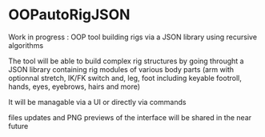 # OOPautoRigJSON
Work in progress : OOP tool building rigs via a JSON library using recursive algorithms 

The tool will be able to build complex rig structures by going throught a JSON library containing rig modules of various body parts (arm with optionnal stretch, IK/FK switch and, leg, foot including keyable footroll, hands, eyes, eyebrows, hairs and more)

It will be managable via a UI or directly via commands 

files updates and PNG previews of the interface will be shared in the near future
